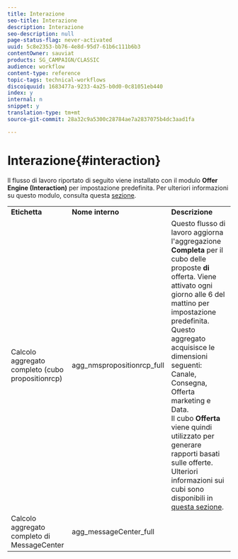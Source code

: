 ```yaml
---
title: Interazione
seo-title: Interazione
description: Interazione
seo-description: null
page-status-flag: never-activated
uuid: 5c8e2353-bb76-4e8d-95d7-61b6c111b6b3
contentOwner: sauviat
products: SG_CAMPAIGN/CLASSIC
audience: workflow
content-type: reference
topic-tags: technical-workflows
discoiquuid: 1683477a-9233-4a25-b0d0-0c81051eb440
index: y
internal: n
snippet: y
translation-type: tm+mt
source-git-commit: 28a32c9a5300c28784ae7a2837075b4dc3aad1fa

---
```



# Interazione{#interaction}

Il flusso di lavoro riportato di seguito viene installato con il modulo **Offer Engine (Interaction)** per impostazione predefinita. Per ulteriori informazioni su questo modulo, consulta questa [sezione](../../interaction/using/interaction-and-offer-management.md).

<table> 
 <tbody> 
  <tr> 
   <td> <strong>Etichetta</strong><br /> </td> 
   <td> <strong>Nome interno</strong><br /> </td> 
   <td> <strong>Descrizione</strong><br /> </td> 
  </tr> 
  <tr> 
   <td> <span class="uicontrol">Calcolo aggregato completo (cubo propositionrcp)</span><br /> </td> 
   <td> <span class="uicontrol">agg_nmspropositionrcp_full</span><br /> </td> 
   <td> Questo flusso di lavoro aggiorna l'aggregazione <strong>Completa</strong> per il cubo delle proposte <strong>di</strong> offerta. Viene attivato ogni giorno alle 6 del mattino per impostazione predefinita. Questo aggregato acquisisce le dimensioni seguenti: Canale, Consegna, Offerta marketing e Data.<br /> Il cubo <strong>Offerta</strong> viene quindi utilizzato per generare rapporti basati sulle offerte. Ulteriori informazioni sui cubi sono disponibili in <a href="../../reporting/using/about-cubes.md">questa sezione</a>.<br /> </td> 
  </tr> 
   <tr> 
   <td> <span class="uicontrol">Calcolo</span> aggregato completo di MessageCenter <br /> </td> 
   <td> <span class="uicontrol">agg_messageCenter_full</span><br /> </td> 
   <td> <br /> </td> 
  </tr> 
 </tbody> 
</table>

